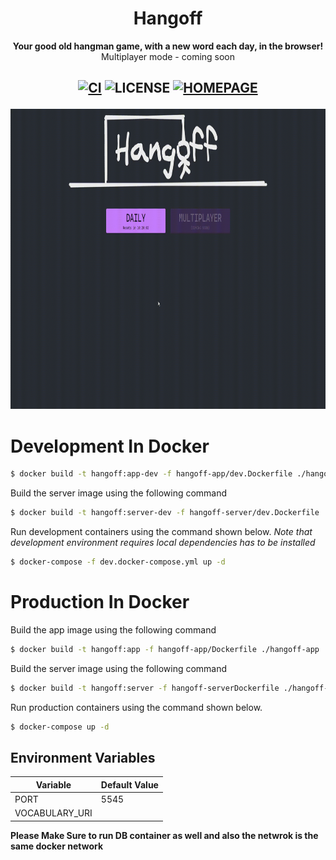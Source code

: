 <div align="center">
  <h1>Hangoff</h1>
  <p>
    <strong>Your good old hangman game, with a new word each day, in the browser!</strong>
    <br/>
    Multiplayer mode - coming soon
  </p>
  <h2>

[![CI](https://github.com/benny-n/hangoff/actions/workflows/ci.yml/badge.svg)](https://github.com/benny-n/hangoff/actions/workflows/ci.yml)
![LICENSE](https://img.shields.io/github/license/benny-n/hangoff)
[![HOMEPAGE](https://img.shields.io/badge/https-hangoff.vercel.app-blueviolet)](https://hangoff.vercel.app)
</h2>

</p>

<img src="assets/gameplay.gif" width="920" height="480" />
</div>

# Development In Docker

```bash
$ docker build -t hangoff:app-dev -f hangoff-app/dev.Dockerfile ./hangoff-app
```

Build the server image using the following command

```bash
$ docker build -t hangoff:server-dev -f hangoff-server/dev.Dockerfile ./hangoff-server
```

Run development containers using the command shown below.
*Note that development environment requires local dependencies has to be installed*
```bash
$ docker-compose -f dev.docker-compose.yml up -d
```

# Production In Docker

Build the app image using the following command

```bash
$ docker build -t hangoff:app -f hangoff-app/Dockerfile ./hangoff-app
```

Build the server image using the following command

```bash
$ docker build -t hangoff:server -f hangoff-serverDockerfile ./hangoff-server
```

Run production containers using the command shown below.

```bash
$ docker-compose up -d
```

## Environment Variables

| Variable | Default Value |
| ------ | ------ |
| PORT | 5545 |
| VOCABULARY_URI |  |

**Please Make Sure to run DB container as well and also the netwrok is the same docker network**


